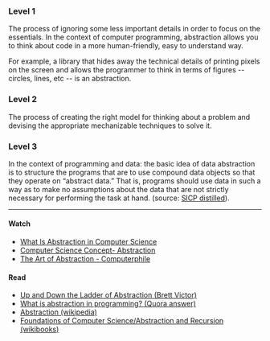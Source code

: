 ### Level 1

The process of ignoring some less important details in order to focus on the essentials. In the context of computer programming, abstraction allows you to think about code in a more human-friendly, easy to understand way.

For example, a library that hides away the technical details of printing pixels on the screen and allows the programmer to think in terms of figures -- circles, lines, etc -- is an abstraction.

### Level 2

The process of creating the right model for thinking about a problem and devising the appropriate mechanizable techniques to solve it.

### Level 3

In the context of programming and data: the basic idea of data abstraction is to structure the programs that are to use compound data objects so that they operate on “abstract data.” That is, programs should use data in such a way as to make no assumptions about the data that are not strictly necessary for performing the task at hand. (source: [SICP distilled](http://www.sicpdistilled.com/section/2-data-abstraction/)).

---

#### Watch

- [What Is Abstraction in Computer Science](https://www.youtube.com/watch?v=_y-5nZAbgt4&t=1s)
- [Computer Science Concept- Abstraction](https://www.youtube.com/watch?v=0w_rla7GodI)
- [The Art of Abstraction - Computerphile](https://www.youtube.com/watch?v=p7nGcY73epw)

#### Read

- [Up and Down the Ladder of Abstraction (Brett Victor)](http://worrydream.com/LadderOfAbstraction/)
- [What is abstraction in programming? (Quora answer)](https://www.quora.com/What-is-abstraction-in-programming)
- [Abstraction (wikipedia)](https://en.wikipedia.org/wiki/Abstraction_(computer_science))
- [Foundations of Computer Science/Abstraction and Recursion (wikibooks)](https://en.wikibooks.org/wiki/Foundations_of_Computer_Science/Abstraction_and_Recursion)

